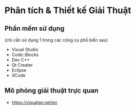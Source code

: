 # Phân tích &amp; Thiết kế Giải Thuật

## Phần mềm sử dụng
(chỉ cần sử dụng 1 trong các công cụ phổ biến sau)
- Visual Studio
- Code::Blocks
- Dev C++
- Qt Creater
- Eclipse
- XCode

## Mô phỏng giải thuật trực quan
- https://visualgo.net/en
  

